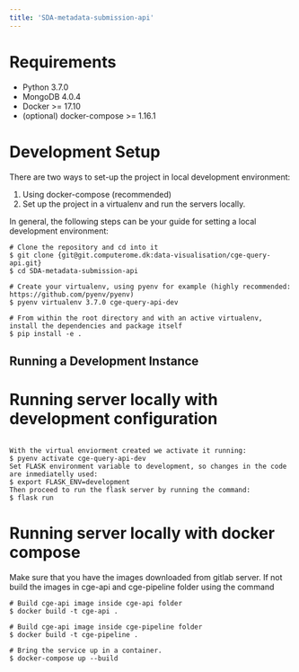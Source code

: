 ```yaml
---
title: 'SDA-metadata-submission-api'
---
```


Requirements
============

-   Python 3.7.0
-   MongoDB 4.0.4 
-   Docker \>= 17.10
-   (optional) docker-compose \>= 1.16.1

Development Setup
=================

There are two ways to set-up the project in local development environment:
1. Using docker-compose (recommended)
2. Set up the project in a virtualenv and run the servers locally.

 In general, the following steps can be your guide for setting a local
development environment:

``` {.sourceCode .bash}
# Clone the repository and cd into it
$ git clone {git@git.computerome.dk:data-visualisation/cge-query-api.git}
$ cd SDA-metadata-submission-api

# Create your virtualenv, using pyenv for example (highly recommended: https://github.com/pyenv/pyenv)
$ pyenv virtualenv 3.7.0 cge-query-api-dev

# From within the root directory and with an active virtualenv, install the dependencies and package itself
$ pip install -e .
```

Running a Development Instance
------------------------------

# Running server locally with development configuration
``` {.sourceCode .bash}

With the virtual enviorment created we activate it running:
$ pyenv activate cge-query-api-dev
Set FLASK environment variable to development, so changes in the code are inmediatelly used:
$ export FLASK_ENV=development
Then proceed to run the flask server by running the command:
$ flask run
```

# Running server locally with docker compose
Make sure that you have the images downloaded from gitlab server. If not build the images in cge-api and cge-pipeline folder using the command 

``` {.sourceCode .bash}
# Build cge-api image inside cge-api folder
$ docker build -t cge-api .

# Build cge-api image inside cge-pipeline folder
$ docker build -t cge-pipeline .
```

``` {.sourceCode .bash}
# Bring the service up in a container.
$ docker-compose up --build
```
